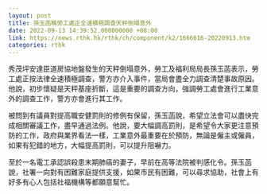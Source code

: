 ```yaml
---
layout: post
title: 孫玉菡稱勞工處正全速積極調查天秤倒塌意外
date: 2022-09-13 14:39:52.000000000 +08:00
link: https://news.rthk.hk/rthk/ch/component/k2/1666616-20220913.htm
categories: rthk
---
```


秀茂坪安達臣道房協地盤發生的天秤倒塌意外，勞工及福利局局長孫玉菡表示，勞工處正按法律全速積極調查，警方亦介入事件，當局會盡全力調查清楚事故原因。他說，初步懷疑是天秤基座折斷，這是重要的調查方向，強調勞工處會進行工業意外的調查工作，警方亦會進行其工作。

被問到有議員對提高職安健罰則的修例有保留，孫玉菡說，希望立法會可以盡快完成相關審議工作，盡早通過法例。他說，要大幅調高罰則，是希望令大家更注意預防的工作，政府與業界看法一樣，工業意外最重要在於預防，無論是僱主或僱員，如果有犯錯的地方，大幅提高罰則，可以提升阻嚇力。

至於一名電工承認誤殺患末期肺癌的妻子，早前在高等法院被判感化令。孫玉菡說，社署一向對有困難家庭提供支援，如果市民有困難，可以尋求協助，社會上有好多有心人包括社福機構等都願意幫忙。
